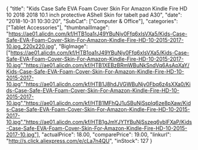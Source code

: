 {
	"title": "Kids Case Safe EVA Foam Cover Skin For Amazon Kindle Fire HD 10 2018 2018 10.1 inch protective AShell Skin for tabelt pad A30",
	"date": "2018-10-31 10:30:20",
	"SubCat": ["Computer & Office"],
	"categories": ["Tablet Accessories"],
	"thumbnailImage": "https://ae01.alicdn.com/kf/HTB1oa1rJ49YBuNjy0Ffq6xIsVXa5/Kids-Case-Safe-EVA-Foam-Cover-Skin-For-Amazon-Kindle-Fire-HD-10-2015-2017-10.jpg_220x220.jpg",
	"BigImage": ["https://ae01.alicdn.com/kf/HTB1oa1rJ49YBuNjy0Ffq6xIsVXa5/Kids-Case-Safe-EVA-Foam-Cover-Skin-For-Amazon-Kindle-Fire-HD-10-2015-2017-10.jpg","https://ae01.alicdn.com/kf/HTB1XEBzBRmWBuNkSndVq6AsApXaY/Kids-Case-Safe-EVA-Foam-Cover-Skin-For-Amazon-Kindle-Fire-HD-10-2015-2017-10.jpg","https://ae01.alicdn.com/kf/HTB1J8hdJVGWBuNjy0Fbq6z4sXXa0/Kids-Case-Safe-EVA-Foam-Cover-Skin-For-Amazon-Kindle-Fire-HD-10-2015-2017-10.jpg","https://ae01.alicdn.com/kf/HTB1MFhQJ1uSBuNjSsplq6ze8pXaw/Kids-Case-Safe-EVA-Foam-Cover-Skin-For-Amazon-Kindle-Fire-HD-10-2015-2017-10.jpg","https://ae01.alicdn.com/kf/HTB1gJmYJY1YBuNjSszeq6yblFXaP/Kids-Case-Safe-EVA-Foam-Cover-Skin-For-Amazon-Kindle-Fire-HD-10-2015-2017-10.jpg"],
	"actualPrice": 18.00,
	"comparePrice": 19.00,
	"linkurl": "http://s.click.aliexpress.com/e/cLa7n4QU",
	"inStock": 127
}
